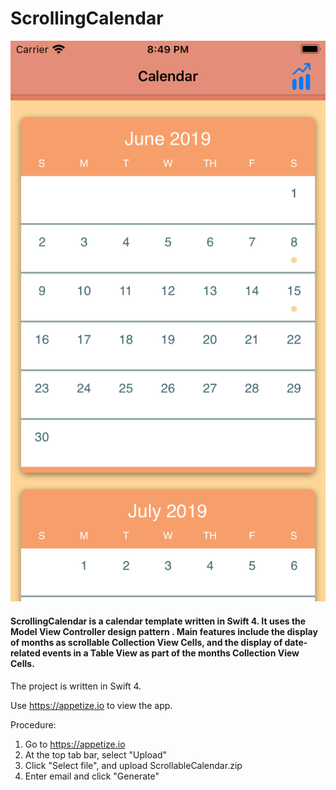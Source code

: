 # ScrollingCalendar

![cover image](images/repocover.png)

#### ScrollingCalendar is a calendar template written in Swift 4. It uses the Model View Controller design pattern . Main features include the display of  months as scrollable Collection View Cells, and the display of date-related events in a Table View as part of the months Collection View Cells.  
  
  


The project is written in Swift 4.

Use https://appetize.io to view the app.

Procedure:  
1. Go to https://appetize.io  
2. At the top tab bar, select "Upload"  
3. Click "Select file", and upload ScrollableCalendar.zip  
4. Enter email and click "Generate"  